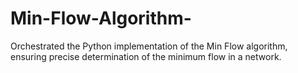 # Min-Flow-Algorithm-
Orchestrated the Python implementation of the Min Flow algorithm, ensuring precise determination of the minimum flow in a network.
